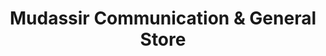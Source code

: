 ---
title: "Mudassir Communication & General Store"
url: /karachi/mudassir-communication-and-general-store/
shop: general
---